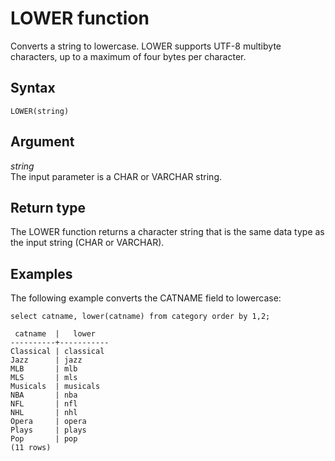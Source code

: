 # LOWER function<a name="r_LOWER"></a>

Converts a string to lowercase\. LOWER supports UTF\-8 multibyte characters, up to a maximum of four bytes per character\.

## Syntax<a name="r_LOWER-synopsis"></a>

```
LOWER(string)
```

## Argument<a name="r_LOWER-argument"></a>

 *string*   
The input parameter is a CHAR or VARCHAR string\. 

## Return type<a name="r_LOWER-return-type"></a>

The LOWER function returns a character string that is the same data type as the input string \(CHAR or VARCHAR\)\.

## Examples<a name="r_LOWER-examples"></a>

The following example converts the CATNAME field to lowercase: 

```
select catname, lower(catname) from category order by 1,2;

 catname  |   lower
----------+-----------
Classical | classical
Jazz      | jazz
MLB       | mlb
MLS       | mls
Musicals  | musicals
NBA       | nba
NFL       | nfl
NHL       | nhl
Opera     | opera
Plays     | plays
Pop       | pop
(11 rows)
```